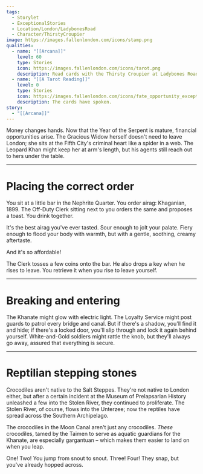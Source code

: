 ```yaml
---
tags:
  - Storylet
  - ExceptionalStories
  - Location/London/LadybonesRoad
  - Character/ThirstyCroupier
image: https://images.fallenlondon.com/icons/stamp.png
qualities:
  - name: "[[Arcana]]"
    level: 60
    type: Stories
    icon: https://images.fallenlondon.com/icons/tarot.png
    description: Read cards with the Thirsty Croupier at Ladybones Road
  - name: "[[A Tarot Reading]]"
    level: 0
    type: Stories
    icon: https://images.fallenlondon.com/icons/fate_opportunity_exceptionalsmall.png
    description: The cards have spoken.
story:
  - "[[Arcana]]"
---
```


Money changes hands. Now that the Year of the Serpent is mature, financial opportunities arise. The Gracious Widow herself doesn't need to leave London; she sits at the Fifth City's criminal heart like a spider in a web. The Leopard Khan might keep her at arm's length, but his agents still reach out to hers under the table.

---

# Placing the correct order

You sit at a little bar in the Nephrite Quarter. You order airag: Khaganian, 1899. The Off-Duty Clerk sitting next to you orders the same and proposes a toast. You drink together.

It's the best airag you've ever tasted. Sour enough to jolt your palate. Fiery enough to flood your body with warmth, but with a gentle, soothing, creamy aftertaste.

And it's so affordable!

The Clerk tosses a few coins onto the bar. He also drops a key when he rises to leave. You retrieve it when you rise to leave yourself.

---

# Breaking and entering

The Khanate might glow with electric light. The Loyalty Service might post guards to patrol every bridge and canal. But if there's a shadow, you'll find it and hide; if there's a locked door, you'll slip through and lock it again behind yourself. White-and-Gold soldiers might rattle the knob, but they'll always go away, assured that everything is secure.

---

# Reptilian stepping stones

Crocodiles aren't native to the Salt Steppes. They're not native to London either, but after a certain incident at the Museum of Prelapsarian History unleashed a few into the Stolen River, they continued to proliferate. The Stolen River, of course, flows into the Unterzee; now the reptiles have spread across the Southern Archipelago.

The crocodiles in the Moon Canal aren't just any crocodiles. _These_ crocodiles, tamed by the Taimen to serve as aquatic guardians for the Khanate, are especially gargantuan – which makes them easier to land on when you leap.

One! Two! You jump from snout to snout. Three! Four! They snap, but you've already hopped across.